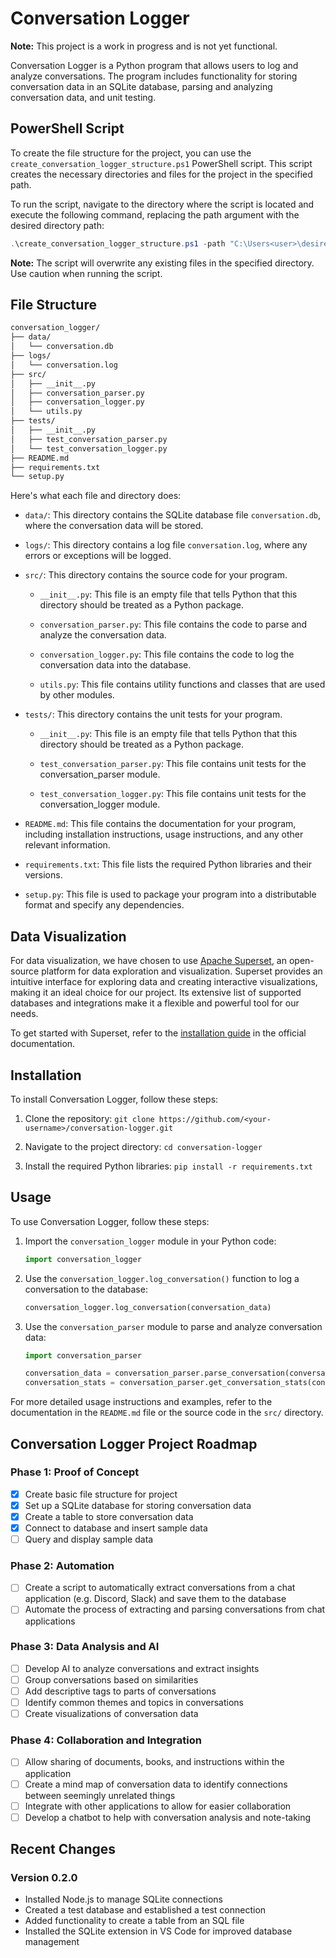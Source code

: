 # Conversation Logger

**Note:** This project is a work in progress and is not yet functional.

Conversation Logger is a Python program that allows users to log and analyze conversations. The program includes functionality for storing conversation data in an SQLite database, parsing and analyzing conversation data, and unit testing.

## PowerShell Script

To create the file structure for the project, you can use the `create_conversation_logger_structure.ps1` PowerShell script. This script creates the necessary directories and files for the project in the specified path.

To run the script, navigate to the directory where the script is located and execute the following command, replacing the path argument with the desired directory path:

```powershell
.\create_conversation_logger_structure.ps1 -path "C:\Users<user>\desired\directory\Conversation_Logger"
```

**Note:** The script will overwrite any existing files in the specified directory. Use caution when running the script.

## File Structure

```bash
conversation_logger/
├── data/
│   └── conversation.db
├── logs/
│   └── conversation.log
├── src/
│   ├── __init__.py
│   ├── conversation_parser.py
│   ├── conversation_logger.py
│   └── utils.py
├── tests/
│   ├── __init__.py
│   ├── test_conversation_parser.py
│   └── test_conversation_logger.py
├── README.md
├── requirements.txt
└── setup.py
```

Here's what each file and directory does:

- `data/`: This directory contains the SQLite database file `conversation.db`, where the conversation data will be stored.

- `logs/`: This directory contains a log file `conversation.log`, where any errors or exceptions will be logged.

- `src/`: This directory contains the source code for your program.

  - `__init__.py`: This file is an empty file that tells Python that this directory should be treated as a Python package.

  - `conversation_parser.py`: This file contains the code to parse and analyze the conversation data.

  - `conversation_logger.py`: This file contains the code to log the conversation data into the database.

  - `utils.py`: This file contains utility functions and classes that are used by other modules.

- `tests/`: This directory contains the unit tests for your program.

  - `__init__.py`: This file is an empty file that tells Python that this directory should be treated as a Python package.

  - `test_conversation_parser.py`: This file contains unit tests for the conversation_parser module.

  - `test_conversation_logger.py`: This file contains unit tests for the conversation_logger module.

- `README.md`: This file contains the documentation for your program, including installation instructions, usage instructions, and any other relevant information.

- `requirements.txt`: This file lists the required Python libraries and their versions.

- `setup.py`: This file is used to package your program into a distributable format and specify any dependencies.

## Data Visualization

For data visualization, we have chosen to use [Apache Superset](https://superset.apache.org/), an open-source platform for data exploration and visualization. Superset provides an intuitive interface for exploring data and creating interactive visualizations, making it an ideal choice for our project. Its extensive list of supported databases and integrations make it a flexible and powerful tool for our needs.

To get started with Superset, refer to the [installation guide](https://superset.apache.org/docs/installation/installing-superset-from-scratch) in the official documentation.

## Installation

To install Conversation Logger, follow these steps:

1. Clone the repository: `git clone https://github.com/<your-username>/conversation-logger.git`

2. Navigate to the project directory: `cd conversation-logger`

3. Install the required Python libraries: `pip install -r requirements.txt`

## Usage

To use Conversation Logger, follow these steps:

1. Import the `conversation_logger` module in your Python code:

    ```python
    import conversation_logger
    ```

2. Use the `conversation_logger.log_conversation()` function to log a conversation to the database:

    ```python
    conversation_logger.log_conversation(conversation_data)
    ```

3. Use the `conversation_parser` module to parse and analyze conversation data:

    ```python
    import conversation_parser

    conversation_data = conversation_parser.parse_conversation(conversation_text)
    conversation_stats = conversation_parser.get_conversation_stats(conversation_data)
    ```

For more detailed usage instructions and examples, refer to the documentation in the `README.md` file or the source code in the `src/` directory.

## Conversation Logger Project Roadmap

### Phase 1: Proof of Concept

- [x] Create basic file structure for project
- [x] Set up a SQLite database for storing conversation data
- [x] Create a table to store conversation data
- [x] Connect to database and insert sample data
- [ ] Query and display sample data

### Phase 2: Automation

- [ ] Create a script to automatically extract conversations from a chat application (e.g. Discord, Slack) and save them to the database
- [ ] Automate the process of extracting and parsing conversations from chat applications

### Phase 3: Data Analysis and AI

- [ ] Develop AI to analyze conversations and extract insights
- [ ] Group conversations based on similarities
- [ ] Add descriptive tags to parts of conversations
- [ ] Identify common themes and topics in conversations
- [ ] Create visualizations of conversation data

### Phase 4: Collaboration and Integration

- [ ] Allow sharing of documents, books, and instructions within the application
- [ ] Create a mind map of conversation data to identify connections between seemingly unrelated things
- [ ] Integrate with other applications to allow for easier collaboration
- [ ] Develop a chatbot to help with conversation analysis and note-taking

## Recent Changes

### Version 0.2.0

- Installed Node.js to manage SQLite connections
- Created a test database and established a test connection
- Added functionality to create a table from an SQL file
- Installed the SQLite extension in VS Code for improved database management
